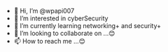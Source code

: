 - 👋 Hi, I’m @wpapi007
- 👀 I’m interested in cyberSecurity
- 🌱 I’m currently learning networking+ and security+
- 💞️ I’m looking to collaborate on ...😊
- 📫 How to reach me ...😊

<!---
wpapi007/wpapi007 is a ✨ special ✨ repository because its `README.md` (this file) appears on your GitHub profile.
You can click the Preview link to take a look at your changes.
--->
